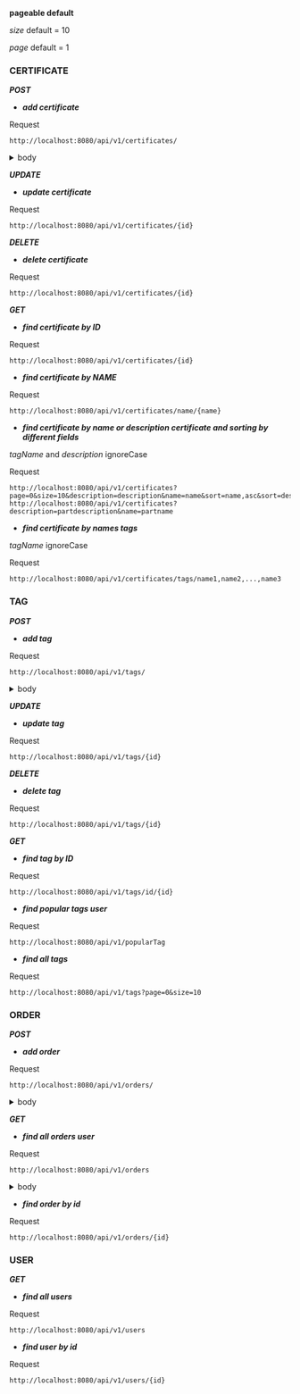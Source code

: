 **pageable default**

*size* default = 10

*page* default = 1

### CERTIFICATE

***POST***

* ***add certificate***

Request

    http://localhost:8080/api/v1/certificates/

<details>
<summary>body</summary>

```json
{
  "name": "certificate",
  "description": "description",
  "duration": 10,
  "price": 10,
  "tags": [
    {
      "name": "tag"
    }
  ]
}
```

OR

```json
{
  "name": "certificate",
  "description": "description",
  "duration": 10,
  "price": 10
}
```

OR

```json
{
  "name": "certificate",
  "description": "description",
  "duration": 10,
  "price": 10,
  "tags": [
    {
      "name": "tag2"
    },
    {
      "id": 1,
      "name": "tag1"
    }
  ]
}
```

</details>

***UPDATE***

* ***update certificate***

Request

    http://localhost:8080/api/v1/certificates/{id}

***DELETE***

* ***delete certificate***

Request

    http://localhost:8080/api/v1/certificates/{id}

***GET***

* ***find certificate by ID***

Request

    http://localhost:8080/api/v1/certificates/{id}

* ***find certificate by NAME***

Request

    http://localhost:8080/api/v1/certificates/name/{name}

* ***find certificate by name or description certificate and sorting by different fields***

*tagName* and *description* ignoreCase

Request

    http://localhost:8080/api/v1/certificates?page=0&size=10&description=description&name=name&sort=name,asc&sort=description,desc
    http://localhost:8080/api/v1/certificates?description=partdescription&name=partname

* ***find certificate by names tags***

*tagName* ignoreCase

Request

    http://localhost:8080/api/v1/certificates/tags/name1,name2,...,name3

### TAG

***POST***

* ***add tag***

Request

    http://localhost:8080/api/v1/tags/

<details>
<summary>body</summary>

```json
{
  "name": "tag_name"
}
```

</details>

***UPDATE***

* ***update tag***

Request

    http://localhost:8080/api/v1/tags/{id}

***DELETE***

* ***delete tag***

Request

    http://localhost:8080/api/v1/tags/{id}

***GET***

* ***find tag by ID***

Request

    http://localhost:8080/api/v1/tags/id/{id}

* ***find popular tags user***

Request

    http://localhost:8080/api/v1/popularTag

* ***find all tags***

Request

    http://localhost:8080/api/v1/tags?page=0&size=10

### ORDER

***POST***

* ***add order***

Request

    http://localhost:8080/api/v1/orders/

<details>
<summary>body</summary>

```json
{
  "certificate": {
    "id": 1,
    "name": "name"
  },
  "user": {
    "username": "username"
  }
}
```

</details>

***GET***

* ***find all orders user***

Request

    http://localhost:8080/api/v1/orders

<details>
<summary>body</summary>

```json
{
  "id": 1,
  "first_name": "first_name",
  "second_name": "second_name",
  "username": "username"
}
```

</details>

* ***find order by id***

Request

    http://localhost:8080/api/v1/orders/{id}

### USER

***GET***

* ***find all users***

Request

    http://localhost:8080/api/v1/users

* ***find user by id***

Request

    http://localhost:8080/api/v1/users/{id}
